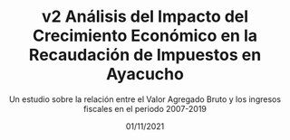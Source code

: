 ---
title: v2 Análisis del Impacto del Crecimiento Económico en la Recaudación de Impuestos en Ayacucho
subtitle: Un estudio sobre la relación entre el Valor Agregado Bruto y los ingresos fiscales en el periodo 2007-2019
description: |
  Descubre cómo el crecimiento económico de Ayacucho ha influido en la recaudación de impuestos durante más de una década. Este análisis examina la relación entre el Valor Agregado Bruto y los ingresos fiscales, destacando los momentos clave y las implicaciones para la economía regional.
categories:
  - Econometría
tags:
  - Econometría
  - Ayacucho
  - Crecimiento económico
  - Recaudación de impuestos
  - Valor Agregado Bruto (VAB)
  - Análisis estadístico
citation:
  author:
  - Edison Achalma Mendoza
  - Nataly Bañico Espinoza 
  - Nikole Berrocal Quispe 
  - Elvis Carbajal López 
  - Kattya Castillo López 
  - Hans Castro Vilca 
  - Luz Cuba Palomino 
date: "01/11/2021"
---